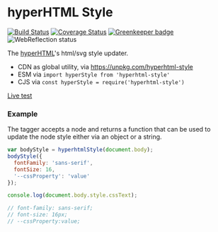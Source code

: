 # hyperHTML Style

[![Build Status](https://travis-ci.com/WebReflection/hyperhtml-style.svg?branch=master)](https://travis-ci.com/WebReflection/hyperhtml-style) [![Coverage Status](https://coveralls.io/repos/github/WebReflection/hyperhtml-style/badge.svg?branch=master)](https://coveralls.io/github/WebReflection/hyperhtml-style?branch=master) [![Greenkeeper badge](https://badges.greenkeeper.io/WebReflection/hyperhtml-style.svg)](https://greenkeeper.io/) ![WebReflection status](https://offline.report/status/webreflection.svg)

The [hyperHTML](https://github.com/WebReflection/hyperHTML#hyperhtml)'s html/svg style updater.

  * CDN as global utility, via https://unpkg.com/hyperhtml-style
  * ESM via `import hyperStyle from 'hyperhtml-style'`
  * CJS via `const hyperStyle = require('hyperhtml-style')`

[Live test](https://webreflection.github.io/hyperhtml-style/test/)

### Example

The tagger accepts a node and returns a function that can be used to update the node style either via an object or a string.

```js
var bodyStyle = hyperhtmlStyle(document.body);
bodyStyle({
  fontFamily: 'sans-serif',
  fontSize: 16,
  '--cssProperty': 'value'
});

console.log(document.body.style.cssText);

// font-family: sans-serif;
// font-size: 16px;
// --cssProperty:value;
```
